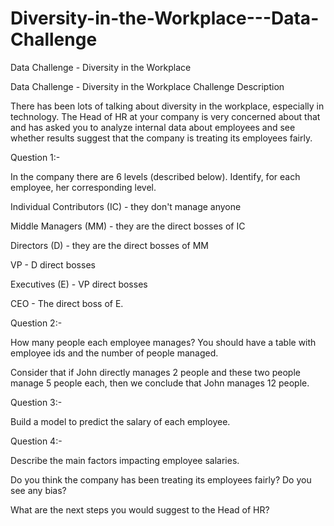 # Diversity-in-the-Workplace---Data-Challenge
Data Challenge - Diversity in the Workplace

Data Challenge - Diversity in the Workplace
Challenge Description

There has been lots of talking about diversity in the workplace, especially in technology. The Head of HR at your company is very concerned about that and has asked you to analyze internal data about employees and see whether results suggest that the company is treating its employees fairly.

Question 1:-

In the company there are 6 levels (described below). Identify, for each employee, her corresponding level.

Individual Contributors (IC) - they don't manage anyone

Middle Managers (MM) - they are the direct bosses of IC

Directors (D) - they are the direct bosses of MM

VP - D direct bosses

Executives (E) - VP direct bosses

CEO - The direct boss of E.

Question 2:-

How many people each employee manages? You should have a table with employee ids and the number of people managed.

Consider that if John directly manages 2 people and these two people manage 5 people each, then we conclude that John manages 12 people.

Question 3:-

Build a model to predict the salary of each employee.

Question 4:-

Describe the main factors impacting employee salaries.

Do you think the company has been treating its employees fairly? Do you see any bias?

What are the next steps you would suggest to the Head of HR?
